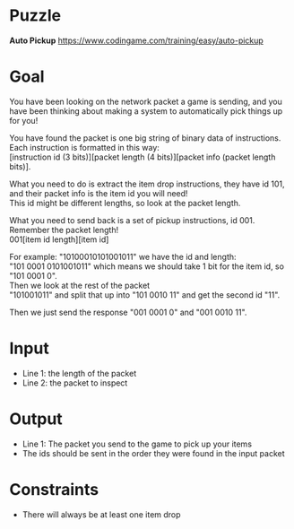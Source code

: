# Puzzle
**Auto Pickup** https://www.codingame.com/training/easy/auto-pickup

# Goal
You have been looking on the network packet a game is sending, and you have been thinking about making a system to automatically pick things up for you!

You have found the packet is one big string of binary data of instructions.  
Each instruction is formatted in this way:  
[instruction id (3 bits)][packet length (4 bits)][packet info (packet length bits)].  

What you need to do is extract the item drop instructions, they have id 101, and their packet info is the item id you will need!  
This id might be different lengths, so look at the packet length.

What you need to send back is a set of pickup instructions, id 001. Remember the packet length!  
001[item id length][item id]

For example: "10100010101001011" we have the id and length:  
"101 0001 0101001011" which means we should take 1 bit for the item id, so  
"101 0001 0".  
Then we look at the rest of the packet  
"101001011" and split that up into "101 0010 11" and get the second id "11".  

Then we just send the response "001 0001 0" and "001 0010 11".

# Input
* Line 1: the length of the packet
* Line 2: the packet to inspect

# Output
* Line 1: The packet you send to the game to pick up your items
* The ids should be sent in the order they were found in the input packet

# Constraints
* There will always be at least one item drop
